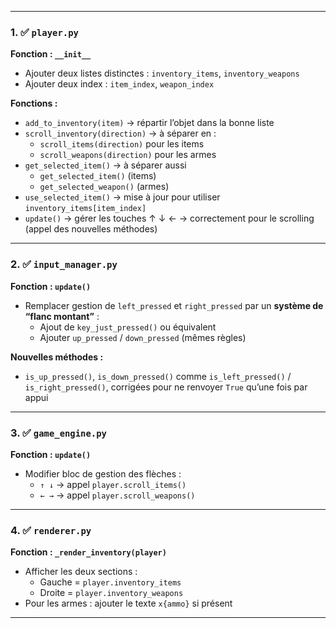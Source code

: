 

------

### 1. ✅ `player.py`

**Fonction : `__init__`**

- Ajouter deux listes distinctes : `inventory_items`, `inventory_weapons`
- Ajouter deux index : `item_index`, `weapon_index`

**Fonctions :**

- `add_to_inventory(item)` → répartir l’objet dans la bonne liste
- `scroll_inventory(direction)` → à séparer en :
  - `scroll_items(direction)` pour les items
  - `scroll_weapons(direction)` pour les armes
- `get_selected_item()` → à séparer aussi
  - `get_selected_item()` (items)
  - `get_selected_weapon()` (armes)
- `use_selected_item()` → mise à jour pour utiliser `inventory_items[item_index]`
- `update()` → gérer les touches ↑ ↓ ← → correctement pour le scrolling (appel des nouvelles méthodes)

------

### 2. ✅ `input_manager.py`

**Fonction : `update()`**

- Remplacer gestion de `left_pressed` et `right_pressed` par un **système de “flanc montant”** :
  - Ajout de `key_just_pressed()` ou équivalent
  - Ajouter `up_pressed` / `down_pressed` (mêmes règles)

**Nouvelles méthodes :**

- `is_up_pressed()`, `is_down_pressed()` comme `is_left_pressed()` / `is_right_pressed()`, corrigées pour ne renvoyer `True` qu’une fois par appui

------

### 3. ✅ `game_engine.py`

**Fonction : `update()`**

- Modifier bloc de gestion des flèches :
  - `↑ ↓` → appel `player.scroll_items()`
  - `← →` → appel `player.scroll_weapons()`

------

### 4. ✅ `renderer.py`

**Fonction : `_render_inventory(player)`**

- Afficher les deux sections :
  - Gauche = `player.inventory_items`
  - Droite = `player.inventory_weapons`
- Pour les armes : ajouter le texte `x{ammo}` si présent

------

